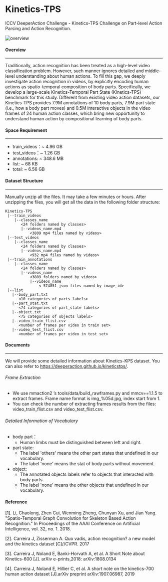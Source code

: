 # Kinetics-TPS
ICCV DeeperAction Challenge - Kinetics-TPS Challenge on Part-level Action Parsing and Action Recognition.

![overview](overview.gif)

#### Overview

---

Traditionally, action recognition has been treated as a high-level video classification problem. However, such manner ignores detailed and middle-level understanding about human actions. To fill this gap, we deeply investigate action recognition in videos, by explicitly encoding human actions as spatio-temporal composition of body parts. Specifically, we develop a large-scale Kinetics-Temporal Part State (Kinetics-TPS) benchmark for this study. Different from existing video action datasets, our Kinetics-TPS provides 7.9M annotations of 10 body parts, 7.9M part state (i.e., how a body part moves) and 0.5M interactive objects in the video frames of 24 human action classes, which bring new opportunity to understand human action by compositional learning of body parts.


#### Space Requirement

---

- train_videos：~ 4.96 GB
- test_videos：~ 1.26 GB
- annotations:  ~ 348.6 MB
- list:  ~ 68 KB
- total: ~ 6.56 GB

#### Dataset Structure

---

Manually unzip all the files. It may take a few minutes or hours. After unzipping the files, you will get all the data in the following folder structure:

```
Kinetics-TPS
 |--train_videos
    |--classes_name
       <24 folders named by classes>
       |--videos_name.mp4
           <3809 mp4 files named by videos>
 |--test_videos
    |--classes_name
       <24 folders named by classes>
       |--videos_name.mp4
           <932 mp4 files named by videos>
 |--train_annotations
    |--classes_name
       <24 folders named by classes>
       |--videos_name
           <3809 folders named by videos>
           |--videos_name
               < 574851 json files named by image_id>
 |--list
   |--body_part.txt
      <10 categories of parts labels>
   |--part_stat.txt
      <74 categories of part_state labels>
   |--object.txt
      <75 categories of objects labels>
   |--video_train_flist.csv
      <number of frames per video in train set>
   |--video_test_flist.csv
      <number of frames per video in test set>

```

#### Documents

---

We will provide some detailed information about Kinetics-KPS dataset. You can also refer to https://deeperaction.github.io/kineticstps/.


###### Frame Extraction

-	We use mmaction2 ’s tools/data/build_rawframes.py and mmcv==1.1.5 to extract frames. Frame name format is img_%05d.jpg, index start from 1.
-	You can check the number of extracting frames results from the files: video_train_flist.csv and video_test_flist.csv.


###### Detailed Information of Vocabulary

- body part：
  - Human limbs must be distinguished between left and right.
- part state:
  - The label 'others' means the other part states that undefined in our vocabulary.
  - The label 'none' means the stat of body parts without movement.
- object:
  - The annotated objects labels refer to objects that interacted with body parts. 
  - The label 'none' means the other objects that undefined in our vocabulary.


#### Reference 
[1]. Li, Chaolong, Zhen Cui, Wenming Zheng, Chunyan Xu, and Jian Yang. "Spatio-Temporal Graph Convolution for Skeleton Based Action Recognition." In Proceedings of the AAAI Conference on Artificial Intelligence, vol. 32, no. 1. 2018.

[2]. Carreira J, Zisserman A. Quo vadis, action recognition? a new model and the kinetics dataset [C]//CVPR. 2017

[3]. Carreira J, Noland E, Banki-Horvath A, et al. A Short Note about Kinetics-600 [J]. arXiv e-prints,2018: arXiv:1808.0134

[4]. Carreira J, Noland E, Hillier C, et al. A short note on the kinetics-700 human action dataset [J].arXiv preprint arXiv:1907.06987, 2019
